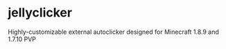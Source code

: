 # jellyclicker
Highly-customizable external autoclicker designed for Minecraft 1.8.9 and 1.7.10 PVP
